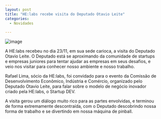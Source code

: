 ```yaml
---
layout: post
title: "HE:labs recebe visita do Deputado Otavio Leite"
categories:
  - Novidades
   
---
```

![image](/blog/images/posts/2012-12-05/visitaotavioleite.jpg)

A HE:labs recebeu no dia 23/11, em sua sede carioca, a visita do Deputado Otavio Leite. O Deputado está se aproximando da comunidade de startups e empresas juniores para tentar ajudar as empresas em seus desafios, e veio nos visitar para conhecer nosso ambiente e nosso trabalho.

Rafael Lima, sócio da HE:labs, foi convidado para o evento da Comissão de Desenvolvimento Econômico, Indústria e Comércio, organizado pelo Deputado Otavio Leite, para falar sobre o modelo de negócio inovador criado pela HE:labs, o Startup DEV.

A visita gerou um diálogo muito rico para as partes envolvidas, e terminou de forma extremamente descontraída, com o Deputado descobrindo nossa forma de trabalho e se divertindo em nossa máquina de pinball.